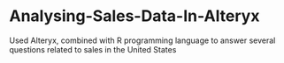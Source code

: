 # Analysing-Sales-Data-In-Alteryx
Used Alteryx, combined with R programming language to answer several questions related to sales in the United States 
